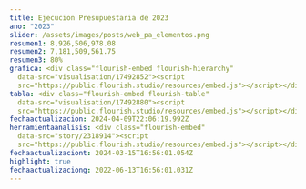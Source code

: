 ```yaml
---
title: Ejecucion Presupuestaria de 2023
ano: "2023"
slider: /assets/images/posts/web_pa_elementos.png
resumen1: 8,926,506,978.08
resumen2: 7,181,509,561.75
resumen3: 80%
grafica: <div class="flourish-embed flourish-hierarchy"
  data-src="visualisation/17492852"><script
  src="https://public.flourish.studio/resources/embed.js"></script></div>
tabla: <div class="flourish-embed flourish-table"
  data-src="visualisation/17492880"><script
  src="https://public.flourish.studio/resources/embed.js"></script></div>
fechaactualizacion: 2024-04-09T22:06:19.992Z
herramientaanalisis: <div class="flourish-embed"
  data-src="story/2318914"><script
  src="https://public.flourish.studio/resources/embed.js"></script></div>
fechaactualizaciont: 2024-03-15T16:56:01.054Z
highlight: true
fechaactualizaciong: 2022-06-13T16:56:01.031Z
---
```


